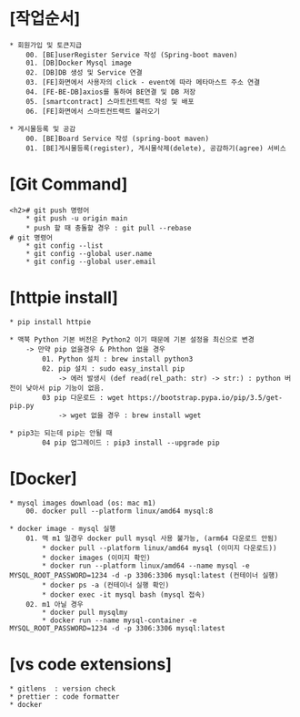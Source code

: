 [작업순서]
=======
    * 회원가입 및 토큰지급
        00. [BE]userRegister Service 작성 (Spring-boot maven)
        01. [DB]Docker Mysql image 
        02. [DB]DB 생성 및 Service 연결
        03. [FE]화면에서 사용자의 click - event에 따라 메타마스트 주소 연결
        04. [FE-BE-DB]axios를 통하여 BE연결 및 DB 저장
        05. [smartcontract] 스마트컨트랙트 작성 및 배포
        06. [FE]화면에서 스마트컨트랙트 불러오기 
    
    * 게시물등록 및 공감 
        00. [BE]Board Service 작성 (spring-boot maven)
        01. [BE]게시물등록(register), 게시물삭제(delete), 공감하기(agree) 서비스 

[Git Command]
============= 

    <h2># git push 명령어
        * git push -u origin main
        * push 할 때 충돌할 경우 : git pull --rebase 
    # git 명령어
        * git config --list
        * git config --global user.name
        * git config --global user.email


[httpie install]
================
    * pip install httpie 

    * 맥북 Python 기본 버전은 Python2 이기 때문에 기본 설정을 최신으로 변경
        -> 만약 pip 없을경우 & Phthon 없을 경우 
            01. Python 설치 : brew install python3 
            02. pip 설치 : sudo easy_install pip  
                -> 에러 발생시 (def read(rel_path: str) -> str:) : python 버전이 낮아서 pip 기능이 없음. 
            03 pip 다운로드 : wget https://bootstrap.pypa.io/pip/3.5/get-pip.py
                -> wget 없을 경우 : brew install wget

    * pip3는 되는데 pip는 안될 때
            04 pip 업그레이드 : pip3 install --upgrade pip

[Docker]
========

    * mysql images download (os: mac m1)
        00. docker pull --platform linux/amd64 mysql:8

    * docker image - mysql 실행
        01. 맥 m1 일경우 docker pull mysql 사용 불가능, (arm64 다운로드 안됨)
            * docker pull --platform linux/amd64 mysql (이미지 다운로드))
            * docker images (이미지 확인)
            * docker run --platform linux/amd64 --name mysql -e MYSQL_ROOT_PASSWORD=1234 -d -p 3306:3306 mysql:latest (컨테이너 실행)
            * docker ps -a (컨테이너 실행 확인)
            * docker exec -it mysql bash (mysql 접속)
        02. m1 아닐 경우
            * docker pull mysqlmy 
            * docker run --name mysql-container -e MYSQL_ROOT_PASSWORD=1234 -d -p 3306:3306 mysql:latest


[vs code extensions]
====================              
    * gitlens  : version check
    * prettier : code formatter
    * docker